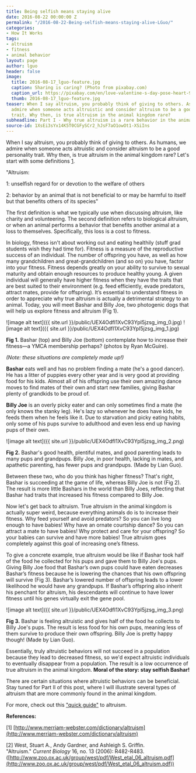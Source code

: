 ```yaml
---
title: Being selfish means staying alive
date: 2016-08-22 00:00:00 Z
permalink: "/2016-08-22-Being-selfish-means-staying-alive-LGuo/"
categories:
- How It Works
tags:
- altruism
- fitness
- animal behavior
layout: page
author: lguo
header: false
image:
  title: 2016-08-17_lguo-feature.jpg
  caption: Sharing is caring? (Photo from pixabay.com)
  caption_url: https://pixabay.com/en/love-valentine-s-day-pose-heart-903178/
  thumb: 2016-08-17_lguo-feature.jpg
teaser: When I say altruism, you probably think of giving to others. As humans, we
  admire when someone acts altruistic and consider altruism to be a good personality
  trait. Why then, is true altruism in the animal kingdom rare?
subheadline: Part I - Why true altruism is a rare behavior in the animal kingdom
source-id: 1XsEi3sYx14K5T0CGFySCr2_hJsF7aO1owOt1-XSiIns
---
```


When I say altruism, you probably think of giving to others. As humans, we admire when someone acts altruistic and consider altruism to be a good personality trait. Why then, is true altruism in the animal kingdom rare? Let's start with some definitions [1](http://www.merriam-webster.com/dictionary/altruism).

"Altruism:

1:  unselfish regard for or devotion to the welfare of others

2:  behavior by an animal that is not beneficial to or may be harmful to itself but that benefits others of its species"

The first definition is what we typically use when discussing altruism, like charity and volunteering. The second definition refers to biological altruism, or when an animal performs a behavior that benefits another animal at a loss to themselves. Specifically, this loss is a cost to fitness. 

In biology, fitness isn't about working out and eating healthily (stuff grad students wish they had time for). Fitness is a measure of the reproductive success of an individual. The number of offspring you have, as well as how many grandchildren and great-grandchildren (and so on) you have, factor into your fitness. Fitness depends greatly on your ability to survive to sexual maturity and obtain enough resources to produce healthy young. A given individual will generally have higher fitness when they have the traits that are best suited to their environment (e.g. feed efficiently, evade predators, attract mates, provide for offspring). It’s essential to understand fitness in order to appreciate why true altruism is actually a detrimental strategy to an animal. Today, you will meet Bashar and Billy Joe, two photogenic dogs that will help us explore fitness and altruism (Fig 1).

![image alt text]({{ site.url }}/public/UEX4OdfI1XvC93YpI5jzsg_img_0.jpg)  ![image alt text]({{ site.url }}/public/UEX4OdfI1XvC93YpI5jzsg_img_1.jpg)

**Fig 1.** Bashar (top) and Billy Joe (bottom) contemplate how to increase their fitness—a YMCA membership perhaps? (photos by Ryan McGuire).

*(Note: these situations are completely made up!)*

**Bashar** eats well and has no problem finding a mate (he's a good dancer). He has a litter of puppies every other year and is very good at providing food for his kids. Almost all of his offspring use their own amazing dance moves to find mates of their own and start new families, giving Bashar plenty of grandkids to be proud of.

**Billy Joe** is an overly picky eater and can only sometimes find a mate (he only knows the stanky leg). He's lazy so whenever he does have kids, he feeds them when he feels like it. Due to starvation and picky eating habits, only some of his pups survive to adulthood and even less end up having pups of their own. 

![image alt text]({{ site.url }}/public/UEX4OdfI1XvC93YpI5jzsg_img_2.png)

**Fig 2.** Bashar's good health, plentiful mates, and good parenting leads to many pups and grandpups. Billy Joe, in poor health, lacking in mates, and apathetic parenting, has fewer pups and grandpups. (Made by Lian Guo).

Between these two, who do you think has higher fitness? That's right, Bashar is succeeding at the game of life, whereas Billy Joe is not (Fig 2). The result is more little Bashars in the world than Billy Joes, reflecting that Bashar had traits that increased his fitness compared to Billy Joe.

Now let's get back to altruism. True altruism in the animal kingdom is actually super weird, because everything animals do is to increase their fitness. Why feed yourself and avoid predators? So you can live long enough to have babies! Why have an ornate courtship dance? So you can attract a mate to have babies! Why protect and care for your offspring? So your babies can survive and have more babies! True altruism goes completely against this goal of increasing one’s fitness. 

To give a concrete example, true altruism would be like if Bashar took half of the food he collected for his pups and gave them to Billy Joe's pups. Giving Billy Joe food that Bashar’s own pups could have eaten decreases Bashar’s fitness because he is lowering the chances that his own offspring will survive (Fig 3). Bashar’s lowered number of offspring leads to a lower likelihood he would have any grandpups. If Bashar’s offspring also inherit his penchant for altruism, his descendants will continue to have lower fitness until his genes virtually exit the gene pool. 

![image alt text]({{ site.url }}/public/UEX4OdfI1XvC93YpI5jzsg_img_3.png)

**Fig 3.** Bashar is feeling altruistic and gives half of the food he collects to Billy Joe's pups. The result is less food for his own pups, meaning less of them survive to produce their own offspring. Billy Joe is pretty happy though! (Made by Lian Guo).

Essentially, truly altruistic behaviors will not succeed in a population because they lead to decreased fitness, so we'd expect altruistic individuals to eventually disappear from a population. The result is a low occurrence of true altruism in the animal kingdom. **Moral of the story: stay selfish Bashar!**

There are certain situations where altruistic behaviors can be beneficial. Stay tuned for Part II of this post, where I will illustrate several types of altruism that are more commonly found in the animal kingdom.

For more, check out this ["quick guide"](http://www.zoo.ox.ac.uk/group/west/pdf/West_etal_06_altruism.pdf) to altruism.

**References:**

[1] [http://www.merriam-webster.com/dictionary/altruism](http://www.merriam-webster.com/dictionary/altruism)

[2] West, Stuart A., Andy Gardner, and Ashleigh S. Griffin. "Altruism." *Current Biology* 16, no. 13 (2006): R482-R483. ([http://www.zoo.ox.ac.uk/group/west/pdf/West_etal_06_altruism.pdf](http://www.zoo.ox.ac.uk/group/west/pdf/West_etal_06_altruism.pdf))